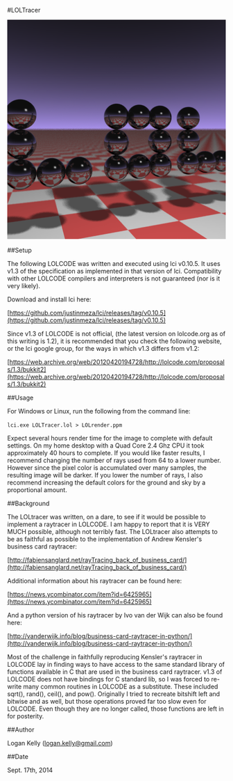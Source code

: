 #LOLTracer

![alt tag](https://raw.githubusercontent.com/LoganKelly/LOLTracer/master/LOLRender.png)

##Setup

The following LOLCODE was written and executed using lci v0.10.5. It uses v1.3 of the specification as implemented in that version of lci. Compatibility with other LOLCODE compilers and interpreters is not guaranteed (nor is it very likely).

Download and install lci here:

[https://github.com/justinmeza/lci/releases/tag/v0.10.5](https://github.com/justinmeza/lci/releases/tag/v0.10.5)
 
Since v1.3 of LOLCODE is not official, (the latest version on lolcode.org as of this writing is 1.2), it is recommended that you check the following website, or the lci google group, for the ways in which v1.3 differs from v1.2:

[https://web.archive.org/web/20120420194728/http://lolcode.com/proposals/1.3/bukkit2](https://web.archive.org/web/20120420194728/http://lolcode.com/proposals/1.3/bukkit2)

##Usage

For Windows or Linux, run the following from the command line:

`lci.exe LOLTracer.lol > LOLrender.ppm`

Expect several hours render time for the image to complete with default settings. On my home desktop with a Quad Core 2.4 Ghz CPU it took approximately 40 hours to complete. If you would like faster results, I recommend changing the number of rays used from 64 to a lower number. However since the pixel color is accumulated
over many samples, the resulting image will be darker. If you lower the number of rays, I also recommend increasing the default colors for the ground and sky by a proportional amount.

##Background

The LOLtracer was written, on a dare, to see if it would be possible to implement a raytracer in LOLCODE. I am happy to report that it is VERY MUCH possible, although not terribly fast. The LOLtracer also attempts to be as faithful as possible to the implementation of Andrew Kensler's business card raytracer:

[http://fabiensanglard.net/rayTracing_back_of_business_card/](http://fabiensanglard.net/rayTracing_back_of_business_card/)

Additional information about his raytracer can be
found here:

[https://news.ycombinator.com/item?id=6425965](https://news.ycombinator.com/item?id=6425965)

And a python version of his raytracer by Ivo van der Wijk
can also be found here:

[http://vanderwijk.info/blog/business-card-raytracer-in-python/](http://vanderwijk.info/blog/business-card-raytracer-in-python/)

Most of the challenge in faithfully reproducing
Kensler's raytracer in LOLCODE lay in finding ways
to have access to the same standard library of functions
available in C that are used in the business card raytracer.
v1.3 of LOLCODE does not have bindings for C standard lib,
so I was forced to re-write many common routines
in LOLCODE as a substitute. These included sqrt(), rand(),
ceil(), and pow(). Originally I tried to recreate bitshift
left and bitwise and as well, but those operations proved
far too slow even for LOLCODE. Even though they are
no longer called, those functions are left in for posterity.

##Author

Logan Kelly (logan.kelly@gmail.com)

##Date

Sept. 17th, 2014
